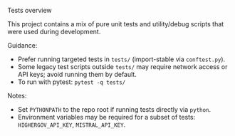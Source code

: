 Tests overview

This project contains a mix of pure unit tests and utility/debug scripts that were used during development.

Guidance:
- Prefer running targeted tests in `tests/` (import-stable via `conftest.py`).
- Some legacy test scripts outside `tests/` may require network access or API keys; avoid running them by default.
- To run with pytest: `pytest -q tests/`

Notes:
- Set `PYTHONPATH` to the repo root if running tests directly via `python`.
- Environment variables may be required for a subset of tests: `HIGHERGOV_API_KEY`, `MISTRAL_API_KEY`.

